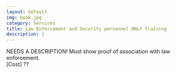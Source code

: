 ```yaml
---
layout: default
img: book.jpg
category: Services
title: Law Enforcement and Security personnel ONLY Training
description: |
---
```

NEEDS A DESCRIPTION! 
Must show proof of association with law enforcement.    
[Cost] ?? 